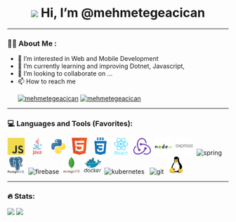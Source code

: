 
<!-- LINKS -->
<h1 align="center">
  <img src="https://media.giphy.com/media/hvRJCLFzcasrR4ia7z/giphy.gif" width="30px"/> Hi, I’m @mehmetegeacican
</h1>
<!-- ABOUT --> 

---

### :man_technologist: About Me :
- 👀 I’m interested in Web and Mobile Development
- 🌱 I’m currently learning and improving Dotnet, Javascript, 
- 💞️ I’m looking to collaborate on ...
- 📫 How to reach me <p align="left">
<a href="https://linkedin.com/in/mehmet-ege-acıcan-b218a217b" target="blank"><img align="center" src="https://raw.githubusercontent.com/rahuldkjain/github-profile-readme-generator/master/src/images/icons/Social/linked-in-alt.svg" alt="mehmetegeacican" height="30" width="40" /></a>
<a href="https://www.hackerrank.com/meaci2011" target="blank"><img align="center" src="https://raw.githubusercontent.com/rahuldkjain/github-profile-readme-generator/master/src/images/icons/Social/hackerrank.svg" alt="mehmetegeacican" height="30" width="40" /></a>
</p>


---

### 💻 Languages and Tools (Favorites):
<div>
  <img src="https://github.com/devicons/devicon/blob/master/icons/javascript/javascript-original.svg" title="JavaScript" alt="JavaScript" width="40" height="40"/>&nbsp;
  <img src="https://github.com/devicons/devicon/blob/master/icons/java/java-original-wordmark.svg" title="Java" alt="Java" width="40" height="40"/>&nbsp;
  <img src="https://raw.githubusercontent.com/devicons/devicon/master/icons/python/python-original.svg" alt="python" width="40" height="40"/>&nbsp;
  <img src="https://github.com/devicons/devicon/blob/master/icons/html5/html5-original.svg" title="HTML5" alt="HTML" width="40" height="40"/>&nbsp;
  <img src="https://github.com/devicons/devicon/blob/master/icons/css3/css3-plain-wordmark.svg"  title="CSS3" alt="CSS" width="40" height="40"/>&nbsp;
  <img src="https://raw.githubusercontent.com/devicons/devicon/master/icons/react/react-original-wordmark.svg" alt="react" width="40" height="40"/>&nbsp;
  <img src="https://raw.githubusercontent.com/devicons/devicon/master/icons/redux/redux-original.svg" alt="redux" width="40" height="40"/>&nbsp;
  <img src="https://github.com/devicons/devicon/blob/master/icons/nodejs/nodejs-original-wordmark.svg" title="NodeJS" alt="NodeJS" width="40" height="40"/>&nbsp;
  <img src="https://raw.githubusercontent.com/devicons/devicon/master/icons/express/express-original-wordmark.svg" alt="express" width="40" height="40"/>&nbsp;
  <img src="https://www.vectorlogo.zone/logos/springio/springio-icon.svg" alt="spring" width="40" height="40"/>&nbsp;
  <img src="https://raw.githubusercontent.com/devicons/devicon/master/icons/postgresql/postgresql-original-wordmark.svg" alt="postgresql" width="40" height="40"/>&nbsp;
  <img src="https://www.vectorlogo.zone/logos/firebase/firebase-icon.svg" alt="firebase" width="40" height="40"/>&nbsp;
  <img src="https://raw.githubusercontent.com/devicons/devicon/master/icons/mongodb/mongodb-original-wordmark.svg" alt="mongodb" width="40" height="40"/>&nbsp;
  <img src="https://raw.githubusercontent.com/devicons/devicon/master/icons/docker/docker-original-wordmark.svg" alt="docker" width="40" height="40"/>&nbsp;
  <img src="https://www.vectorlogo.zone/logos/kubernetes/kubernetes-icon.svg" alt="kubernetes" width="40" height="40"/> &nbsp;
  <img src="https://www.vectorlogo.zone/logos/git-scm/git-scm-icon.svg" alt="git" width="40" height="40"/>&nbsp;
  <img src="https://raw.githubusercontent.com/devicons/devicon/master/icons/linux/linux-original.svg" alt="linux" width="40" height="40"/>&nbsp;
  
</div>

---

### 🔥 Stats:
  <img src="https://github-readme-stats.vercel.app/api?username=mehmetegeacican&show_icons=true&theme=dark"/>
  <img src="https://github-readme-stats.vercel.app/api/top-langs?username=mehmetegeacican&layout=compact&show_icons=true&theme=dark"/>

<!---
mehmetegeacican/mehmetegeacican is a ✨ special ✨ repository because its `README.md` (this file) appears on your GitHub profile.
You can click the Preview link to take a look at your changes.
--->
